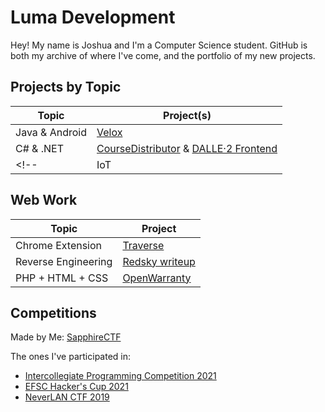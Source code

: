 # Luma Development
Hey! My name is Joshua and I'm a Computer Science student. GitHub is both my archive of where I've come, and the portfolio of my new projects.

## Projects by Topic
| Topic          | Project(s)                                                                                                                                           |
|----------------|------------------------------------------------------------------------------------------------------------------------------------------------------|
| Java & Android | [Velox](https://github.com/LumaDevelopment/Velox)                                                                                                    |
| C# & .NET      | [CourseDistributor](https://github.com/LumaDevelopment/CourseDistributor) & [DALLE·2 Frontend](https://github.com/LumaDevelopment/DALLE-2-Frontend)  |
<!--| IoT            | [Soundboard](https://github.com/LumaDevelopment/Soundboard)                                                                                          |-->

## Web Work
| Topic               | Project                                                                                    |
|---------------------|--------------------------------------------------------------------------------------------|
| Chrome Extension    | [Traverse](https://github.com/LumaDevelopment/Traverse)                                    |
| Reverse Engineering | [Redsky writeup](https://gist.github.com/LumaDevelopment/f2a34a202fed6ab5a7f3a31282834943) |
| PHP + HTML + CSS    | [OpenWarranty](https://github.com/LumaDevelopment/OpenWarranty)                            |

## Competitions
Made by Me: [SapphireCTF](https://github.com/LumaDevelopment/SapphireCTF)

The ones I've participated in:
- [Intercollegiate Programming Competition 2021](https://github.com/LumaDevelopment/intercollegiate-programming-competition-2021)
- [EFSC Hacker's Cup 2021](https://github.com/LumaDevelopment/efsc-hackers-cup-2021)
- [NeverLAN CTF 2019](https://github.com/LumaDevelopment/neverlanctf-2019-writeups)
